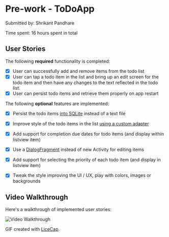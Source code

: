 # Pre-work - ToDoApp

Submitted by: Shrikant Pandhare

Time spent: 16 hours spent in total

## User Stories

The following **required** functionality is completed:

* [x] User can successfully add and remove items from the todo list
* [x] User can tap a todo item in the list and bring up an edit screen for the todo item and then have any changes to the text reflected in the todo list.
* [x] User can persist todo items and retrieve them properly on app restart

The following **optional** features are implemented:

* [x] Persist the todo items [into SQLite](http://guides.codepath.com/android/Persisting-Data-to-the-Device#sqlite) instead of a text file
* [x] Improve style of the todo items in the list [using a custom adapter](http://guides.codepath.com/android/Using-an-ArrayAdapter-with-ListView)
* [x] Add support for completion due dates for todo items (and display within listview item)
* [x] Use a [DialogFragment](http://guides.codepath.com/android/Using-DialogFragment) instead of new Activity for editing items
* [x] Add support for selecting the priority of each todo item (and display in listview item)
* [x] Tweak the style improving the UI / UX, play with colors, images or backgrounds


## Video Walkthrough

Here's a walkthrough of implemented user stories:

<img src='http://i.imgur.com/tuD3BvT.gif' title='Video Walkthrough' width='' alt='Video Walkthrough' />

GIF created with [LiceCap](http://www.cockos.com/licecap/).

